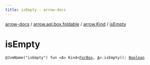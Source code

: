 ```yaml
---
title: isEmpty - arrow-docs
---
```


[arrow-docs](../../index.html) / [arrow.aql.box.foldable](../index.html) / [arrow.Kind](index.html) / [isEmpty](./is-empty.html)

# isEmpty

`@JvmName("isEmpty") fun <A> Kind<`[`ForBox`](../../arrow.aql/-for-box.html)`, `[`A`](is-empty.html#A)`>.isEmpty(): `[`Boolean`](https://kotlinlang.org/api/latest/jvm/stdlib/kotlin/-boolean/index.html)